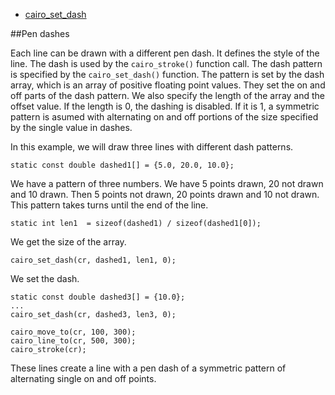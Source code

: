 + [cairo_set_dash][1]

[1]: http://cairographics.org/manual/cairo-cairo-t.html#cairo-set-dash

##Pen dashes

Each line can be drawn with a different pen dash. It defines the style of the
line. The dash is used by the `cairo_stroke()` function call. The dash pattern 
is specified by the `cairo_set_dash()` function. The pattern is set by the dash 
array, which is an array of positive floating point values. They set the on and
off parts of the dash pattern. We also specify the length of the array and the
offset value. If the length is 0, the dashing is disabled. If it is 1, a 
symmetric pattern is asumed with alternating on and off portions of the size 
specified by the single value in dashes.

In this example, we will draw three lines with different dash patterns.

	static const double dashed1[] = {5.0, 20.0, 10.0};

We have a pattern of three numbers. We have 5 points drawn, 20 not drawn and 10
drawn. Then 5 points not drawn, 20 points drawn and 10 not drawn. This pattern
takes turns until the end of the line.

	static int len1  = sizeof(dashed1) / sizeof(dashed1[0]);

We get the size of the array.

	cairo_set_dash(cr, dashed1, len1, 0);

We set the dash.

	static const double dashed3[] = {10.0};
	...
	cairo_set_dash(cr, dashed3, len3, 0);

	cairo_move_to(cr, 100, 300);  
	cairo_line_to(cr, 500, 300);
	cairo_stroke(cr);  

These lines create a line with a pen dash of a symmetric pattern of alternating
single on and off points.

